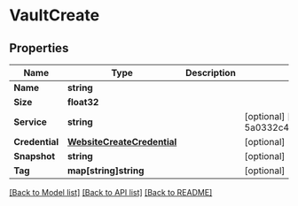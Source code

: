 # VaultCreate

## Properties

Name | Type | Description | Notes
------------ | ------------- | ------------- | -------------
**Name** | **string** |  | 
**Size** | **float32** |  | 
**Service** | **string** |  | [optional] [default to 5a0332c4eb8f4ed95c206a12]
**Credential** | [**WebsiteCreateCredential**](website_create_credential.md) |  | [optional] 
**Snapshot** | **string** |  | [optional] 
**Tag** | **map[string]string** |  | [optional] 

[[Back to Model list]](../README.md#documentation-for-models) [[Back to API list]](../README.md#documentation-for-api-endpoints) [[Back to README]](../README.md)


